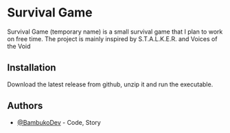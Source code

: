
# Survival Game

Survival Game (temporary name) is a small survival game that I plan to work on free time.
The project is mainly inspired by S.T.A.L.K.E.R. and Voices of the Void
## Installation

Download the latest release from github, unzip it and run the executable.
## Authors

- [@BambukoDev](https://www.github.com/BambukoDev) - Code, Story

